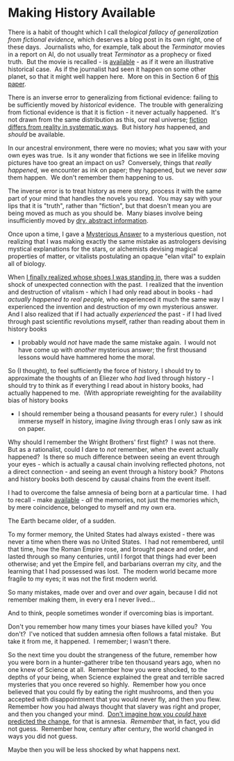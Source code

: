
# Making History Available

There is a habit of thought which I call
the*logical fallacy of generalization from fictional evidence,*
which deserves a blog post in its own right, one of these days. 
Journalists who, for example, talk about the *Terminator* movies in
a report on AI, do not usually treat *Terminator* as a prophecy or
fixed truth.  But the movie is recalled - is
[available](http://en.wikipedia.org/wiki/Availability_heuristic) -
as if it were an illustrative historical case.  As if the
journalist had seen it happen on some other planet, so that it
might well happen here.  More on this in Section 6 of
[this paper](http://singinst.org/Biases.pdf).

There is an inverse error to generalizing from fictional evidence:
failing to be sufficiently moved by *historical* evidence.  The
trouble with generalizing from fictional evidence is that it is
fiction - it never actually happened.  It's not drawn from the same
distribution as this, our real universe;
[fiction differs from reality in systematic ways](http://www.overcomingbias.com/2007/07/tell-your-anti-.html). 
But history *has* happened, and *should* be available.

In our ancestral environment, there were no movies; what you saw
with your own eyes was true.  Is it any wonder that fictions we see
in lifelike moving pictures have too great an impact on us? 
Conversely, things that *really happened,* we encounter as ink on
paper; they happened, but we never *saw* them happen.  We don't
remember them happening to us.

The inverse error is to treat history as mere story, process it
with the same part of your mind that handles the novels you read. 
You may say with your lips that it is "truth", rather than
"fiction", but that doesn't mean you are being moved as much as you
should be.  Many biases involve being insufficiently moved by
[dry, abstract information](/lw/hw/scope_insensitivity/).

Once upon a time, I gave a
[Mysterious Answer](/lw/iu/mysterious_answers_to_mysterious_questions/)
to a mysterious question, not realizing that I was making exactly
the same mistake as astrologers devising mystical explanations for
the stars, or alchemists devising magical properties of matter, or
vitalists postulating an opaque "elan vital" to explain all of
biology.

When
[I finally realized whose shoes I was standing in](/lw/iz/failing_to_learn_from_history/),
there was a sudden shock of unexpected connection with the past.  I
realized that the invention and destruction of vitalism - which I
had only read about in books - had
*actually happened to real people,* who experienced it much the
same way I experienced the invention and destruction of my own
mysterious answer.  And I also realized that if I had actually
*experienced* the past - if I had lived through past scientific
revolutions myself, rather than reading about them in history books
- I probably would *not* have made the same mistake again.  I would
not have come up with *another* mysterious answer; the first
thousand lessons would have hammered home the moral.

So (I thought), to feel sufficiently the force of history, I should
try to approximate the thoughts of an Eliezer who *had* lived
through history - I should try to think as if everything I read
about in history books, had actually happened to me.  (With
appropriate reweighting for the availability bias of history books
- I should remember being a thousand peasants for every ruler.)  I
should immerse myself in history, imagine *living* through eras I
only saw as ink on paper.

Why should I remember the Wright Brothers' first flight?  I was not
there.  But as a rationalist, could I dare to *not* remember, when
the event actually happened?  Is there so much difference between
seeing an event through your eyes - which is actually a causal
chain involving reflected photons, not a direct connection - and
seeing an event through a history book?  Photons and history books
both descend by causal chains from the event itself.

I had to overcome the false amnesia of being born at a particular
time.  I had to recall - make
[available](http://en.wikipedia.org/wiki/Availability_heuristic) -
*all* the memories, not just the memories which, by mere
coincidence, belonged to myself and my own era.

The Earth became older, of a sudden.

To my former memory, the United States had always existed - there
was never a time when there was no United States.  I had not
remembered, until that time, how the Roman Empire rose, and brought
peace and order, and lasted through so many centuries, until I
forgot that things had ever been otherwise; and yet the Empire
fell, and barbarians overran my city, and the learning that I had
possessed was lost.  The modern world became more fragile to my
eyes; it was not the first modern world.

So many mistakes, made over and over and *over* again, because I
did not remember making them, in every era I never lived...

And to think, people sometimes wonder if overcoming bias is
important.

Don't you remember how many times your biases have killed you?  You
don't?  I've noticed that sudden amnesia often follows a fatal
mistake.  But take it from me, it happened.  I remember; I wasn't
there.

So the next time you doubt the strangeness of the future, remember
how you were born in a hunter-gatherer tribe ten thousand years
ago, when no one knew of Science at all.  Remember how you were
shocked, to the depths of your being, when Science explained the
great and terrible sacred mysteries that you once revered so
highly.  Remember how you once believed that you could fly by
eating the right mushrooms, and then you accepted with
disappointment that you would never fly, and then you flew. 
Remember how you had always thought that slavery was right and
proper, and then you changed your mind. 
[Don't imagine how you *could* have predicted the change](/lw/il/hindsight_bias/),
for that is amnesia.  *Remember* that, in fact, you did not guess. 
Remember how, century after century, the world changed in ways you
did not guess.

Maybe then you will be less shocked by what happens next.

